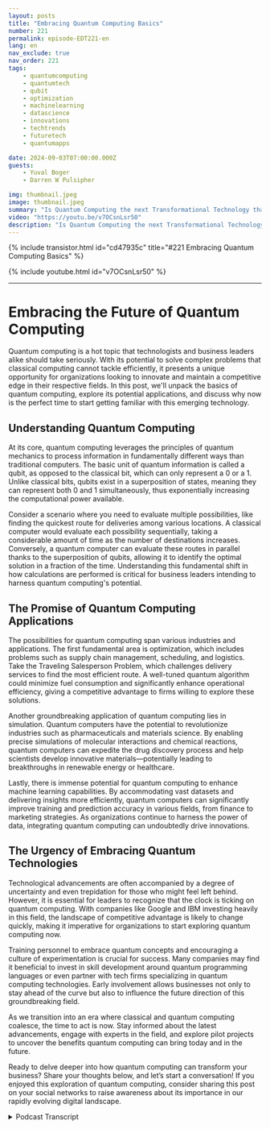 ```yaml
---
layout: posts
title: "Embracing Quantum Computing Basics"
number: 221
permalink: episode-EDT221-en
lang: en
nav_exclude: true
nav_order: 221
tags:
    - quantumcomputing
    - quantumtech
    - qubit
    - optimization
    - machinelearning
    - datascience
    - innovations
    - techtrends
    - futuretech
    - quantumapps

date: 2024-09-03T07:00:00.000Z
guests:
    - Yuval Boger
    - Darren W Pulsipher

img: thumbnail.jpeg
image: thumbnail.jpeg
summary: "Is Quantum Computing the next Transformational Technology that will revolutionize the world? Or is it just another innovation that will fade away into the history books? Listen to Darren interview Yuval Boger, a fellow podcaster and CCO of Quera, and dive into the Basics of Quantum computing in this first of two episodes on Quantum Computing."
video: "https://youtu.be/v7OCsnLsr50"
description: "Is Quantum Computing the next Transformational Technology that will revolutionize the world? Or is it just another innovation that will fade away into the history books? Listen to Darren interview Yuval Boger, a fellow podcaster and CCO of Quera, and dive into the Basics of Quantum computing in this first of two episodes on Quantum Computing."
---
```


<div>
{% include transistor.html id="cd47935c" title="#221 Embracing Quantum Computing Basics" %}

{% include youtube.html id="v7OCsnLsr50" %}
</div>

---

# Embracing the Future of Quantum Computing

Quantum computing is a hot topic that technologists and business leaders alike should take seriously. With its potential to solve complex problems that classical computing cannot tackle efficiently, it presents a unique opportunity for organizations looking to innovate and maintain a competitive edge in their respective fields. In this post, we'll unpack the basics of quantum computing, explore its potential applications, and discuss why now is the perfect time to start getting familiar with this emerging technology.

## Understanding Quantum Computing

At its core, quantum computing leverages the principles of quantum mechanics to process information in fundamentally different ways than traditional computers. The basic unit of quantum information is called a qubit, as opposed to the classical bit, which can only represent a 0 or a 1. Unlike classical bits, qubits exist in a superposition of states, meaning they can represent both 0 and 1 simultaneously, thus exponentially increasing the computational power available.

Consider a scenario where you need to evaluate multiple possibilities, like finding the quickest route for deliveries among various locations. A classical computer would evaluate each possibility sequentially, taking a considerable amount of time as the number of destinations increases. Conversely, a quantum computer can evaluate these routes in parallel thanks to the superposition of qubits, allowing it to identify the optimal solution in a fraction of the time. Understanding this fundamental shift in how calculations are performed is critical for business leaders intending to harness quantum computing's potential.

## The Promise of Quantum Computing Applications

The possibilities for quantum computing span various industries and applications. The first fundamental area is optimization, which includes problems such as supply chain management, scheduling, and logistics. Take the Traveling Salesperson Problem, which challenges delivery services to find the most efficient route. A well-tuned quantum algorithm could minimize fuel consumption and significantly enhance operational efficiency, giving a competitive advantage to firms willing to explore these solutions.

Another groundbreaking application of quantum computing lies in simulation. Quantum computers have the potential to revolutionize industries such as pharmaceuticals and materials science. By enabling precise simulations of molecular interactions and chemical reactions, quantum computers can expedite the drug discovery process and help scientists develop innovative materials—potentially leading to breakthroughs in renewable energy or healthcare.

Lastly, there is immense potential for quantum computing to enhance machine learning capabilities. By accommodating vast datasets and delivering insights more efficiently, quantum computers can significantly improve training and prediction accuracy in various fields, from finance to marketing strategies. As organizations continue to harness the power of data, integrating quantum computing can undoubtedly drive innovations.

## The Urgency of Embracing Quantum Technologies

Technological advancements are often accompanied by a degree of uncertainty and even trepidation for those who might feel left behind. However, it is essential for leaders to recognize that the clock is ticking on quantum computing. With companies like Google and IBM investing heavily in this field, the landscape of competitive advantage is likely to change quickly, making it imperative for organizations to start exploring quantum computing now.

Training personnel to embrace quantum concepts and encouraging a culture of experimentation is crucial for success. Many companies may find it beneficial to invest in skill development around quantum programming languages or even partner with tech firms specializing in quantum computing technologies. Early involvement allows businesses not only to stay ahead of the curve but also to influence the future direction of this groundbreaking field.

As we transition into an era where classical and quantum computing coalesce, the time to act is now. Stay informed about the latest advancements, engage with experts in the field, and explore pilot projects to uncover the benefits quantum computing can bring today and in the future.

Ready to delve deeper into how quantum computing can transform your business? Share your thoughts below, and let’s start a conversation! If you enjoyed this exploration of quantum computing, consider sharing this post on your social networks to raise awareness about its importance in our rapidly evolving digital landscape.



<details>
<summary> Podcast Transcript </summary>

<p></p>

</details>
